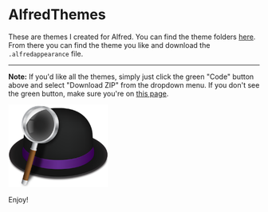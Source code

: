 # AlfredThemes

These are themes I created for Alfred. You can find the theme folders [here](https://www.dropbox.com/sh/e7pki2srlir0uq8/AAAassNJzf4KhjGWlZtdg4dia?dl=0). From there you can find the theme you like and download the `.alfredappearance` file.

---
**Note:** If you'd like all the themes, simply just click the green "Code" button above and select "Download ZIP" from the dropdown menu. If you don't see the green button, make sure you're on [this page](https://github.com/marlonjames71/AlfredThemes).


<img src="alfred_logo.png" width="200">

Enjoy!
